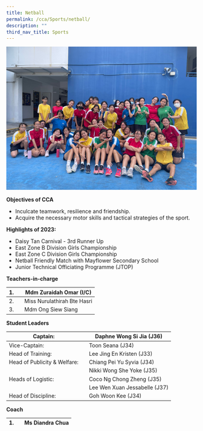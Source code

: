 ```yaml
---
title: Netball
permalink: /cca/Sports/netball/
description: ""
third_nav_title: Sports
---
```

![](/images/2023%20netball.png)



**Objectives of CCA**

*   Inculcate teamwork, resilience and friendship.
*   Acquire the necessary motor skills and tactical strategies of the sport.

**Highlights of 2023:**

*   Daisy Tan Carnival - 3rd Runner Up
*   East Zone B Division Girls Championship
*   East Zone C Division Girls Championship
*   Netball Friendly Match with Mayflower Secondary School
*   Junior Technical Officiating Programme (JTOP)


**Teachers-in-charge**

| 1. |  | Mdm Zuraidah Omar (I/C)  |
| -------- | -------- | -------- |
| 2.     |      | Miss Nurulathirah Bte Hasri    |
| 3.     |      | Mdm Ong Siew Siang     |


**Student Leaders**

| Captain: |  | Daphne Wong Si Jia (J36) |
| -------- | -------- | -------- |
| Vice-Captain:    |      | Toon Seana (J34)     |
|  Head of Training:  |      | Lee Jing En Kristen (J33)     |
|  Head of Publicity & Welfare:  |      | Chiang Pei Yu Syvia (J34)     |
|   |      | Nikki Wong She Yoke (J35)    |
|  Heads of Logistic:  |      | Coco Ng Chong Zheng (J35)   |
|    |      | Lee Wen Xuan Jessabelle (J37)   |
| Head of Discipline:   |      | Goh Woon Kee (J34)     |

**Coach**

| 1. |  | Ms Diandra Chua |
| -------- | -------- | -------- |